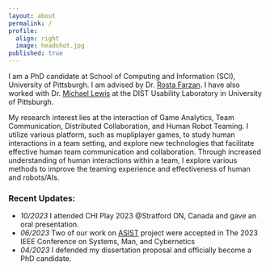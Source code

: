 ```yaml
---
layout: about
permalink: /
profile:
  align: right
  image: headshot.jpg
published: true
---
```


I am a PhD candidate at School of Computing and Information (SCI), University of Pittsburgh.
I am advised by Dr. [Rosta Farzan](https://rosta-farzan.net/). I have also worked with Dr. [Michael Lewis](https://sites.pitt.edu/~cmlewis) at the DIST Usability Laboratory in University of Pittsburgh.

My research interest lies at the interaction of Game Analytics, Team Communication, Distributed Collaboration, and Human Robot Teaming. I utilize various platform, such as mupliplayer games, to study human interactions in a team setting, and explore new technologies that facilitate effective human team communication and collaboration. Through increased understanding of human interactions within a team, I explore various methods to improve the teaming experience and effectiveness of human and robots/AIs. 

### Recent Updates:

- *10/2023* I attended CHI Play 2023 @Stratford ON, Canada and gave an oral presentation.
- *06/2023* Two of our work on [ASIST](https://artificialsocialintelligence.org/about/) project were accepted in The 2023 IEEE Conference on Systems, Man, and Cybernetics
- *04/2023* I defended my dissertation proposal and officially become a PhD candidate.

